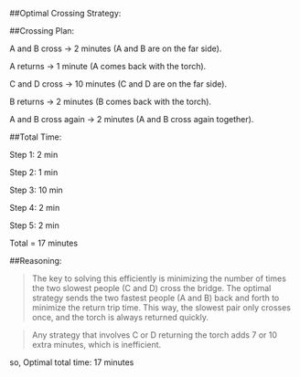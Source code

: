 ##Optimal Crossing Strategy:


##Crossing Plan:


A and B cross → 2 minutes (A and B are on the far side).

A returns → 1 minute (A comes back with the torch).

C and D cross → 10 minutes (C and D are on the far side).

B returns → 2 minutes (B comes back with the torch).

A and B cross again → 2 minutes (A and B cross again together).



##Total Time:


Step 1: 2 min

Step 2: 1 min

Step 3: 10 min

Step 4: 2 min

Step 5: 2 min

Total = 17 minutes



##Reasoning:


>The key to solving this efficiently is minimizing the number of times the two slowest people (C and D) cross the bridge. The optimal strategy sends the two fastest people (A and B) back and forth to minimize the return trip time. This way, the slowest pair only crosses once, and the torch is always returned quickly.

>Any strategy that involves C or D returning the torch adds 7 or 10 extra minutes, which is inefficient.

so, Optimal total time: 17 minutes
